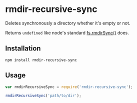 # rmdir-recursive-sync

Deletes synchronously a directory whether it's empty or not.

Returns `undefined` like node's standard [fs.rmdirSync()](https://nodejs.org/api/fs.html#fs_fs_rmdirsync_path) does.

## Installation

`npm install rmdir-recursive-sync`

## Usage

```js
var rmdirRecursiveSync = require('rmdir-recursive-sync');

rmdirRecursiveSync('path/to/dir');
```